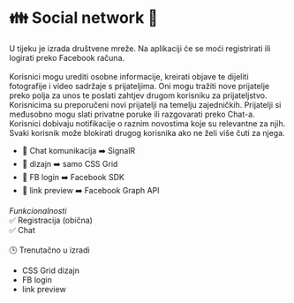 # :family: Social network :blue_heart:

U tijeku je izrada društvene mreže. Na aplikaciji će se moći registrirati ili logirati preko Facebook računa.\
</br>
Korisnici mogu urediti osobne informacije, kreirati objave te dijeliti fotografije i video sadržaje s prijateljima. Oni mogu tražiti nove prijatelje preko polja za unos te poslati zahtjev drugom korisniku za prijateljstvo.
Korisnicima su preporučeni novi prijatelji na temelju zajedničkih.
Prijatelji si međusobno mogu slati privatne poruke ili razgovarati preko Chat-a.
Korisnici dobivaju notifikacije o raznim novostima koje su relevantne za njih.
Svaki korisnik može blokirati drugog korisnika ako ne želi više čuti za njega.
</br>

* :speech_balloon: Chat komunikacija :arrow_right: SignalR
* :art: dizajn :arrow_right: samo CSS Grid
* :key: FB login :arrow_right: Facebook SDK 
* :cinema: link preview :arrow_right: Facebook Graph API


*Funkcionalnosti*\
:white_check_mark: Registracija (obična)\
:white_check_mark: Chat\
</br>
:clock3: Trenutačno u izradi
* CSS Grid dizajn
* FB login
* link preview
